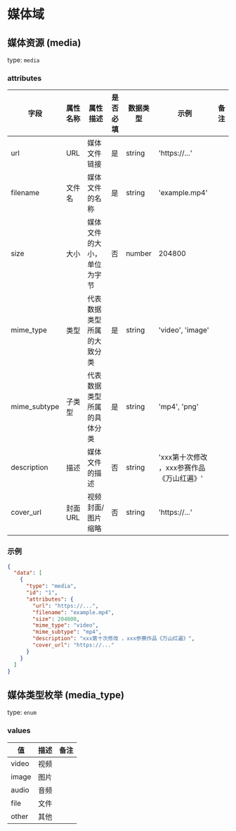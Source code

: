# 媒体域

## 媒体资源 (media)

type: `media`

### attributes

| 字段         | 属性名称 | 属性描述                   | 是否必填 | 数据类型 | 示例                                      | 备注 |
| ------------ | -------- | -------------------------- | -------- | -------- | ----------------------------------------- | ---- |
| url          | URL      | 媒体文件链接               | 是       | string   | 'https://...'                             |      |
| filename     | 文件名   | 媒体文件的名称             | 是       | string   | 'example.mp4'                             |      |
| size         | 大小     | 媒体文件的大小，单位为字节 | 否       | number   | 204800                                    |      |
| mime_type    | 类型     | 代表数据类型所属的大致分类 | 是       | string   | 'video', 'image'                          |      |
| mime_subtype | 子类型   | 代表数据类型所属的具体分类 | 是       | string   | 'mp4', 'png'                              |      |
| description  | 描述     | 媒体文件的描述             | 否       | string   | 'xxx第十次修改 ，xxx参赛作品《万山红遍》' |      |
| cover_url    | 封面URL  | 视频封面/图片缩略          | 否       | string   | 'https://...'                             |      |

### 示例

```json
{
  "data": [
    {
      "type": "media",
      "id": "1",
      "attributes": {
        "url": "https://...",
        "filename": "example.mp4",
        "size": 204800,
        "mime_type": "video",
        "mime_subtype": "mp4",
        "description": "xxx第十次修改 ，xxx参赛作品《万山红遍》",
        "cover_url": "https://..."
      }
    }
  ]
}
```

## 媒体类型枚举 (media_type)

type: `enum`

### values

| 值    | 描述 | 备注 |
| ----- | ---- | ---- |
| video | 视频 |      |
| image | 图片 |      |
| audio | 音频 |      |
| file  | 文件 |      |
| other | 其他 |      |
